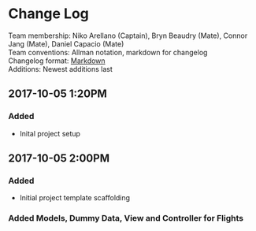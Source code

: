 # Change Log
Team membership: Niko Arellano (Captain), Bryn Beaudry (Mate), Connor Jang (Mate), Daniel Capacio (Mate)  
Team conventions: Allman notation, markdown for changelog  
Changelog format: [Markdown](https://github.com/adam-p/markdown-here/wiki/Markdown-Cheatsheet)  
Additions: Newest additions last

## 2017-10-05 1:20PM  
### Added  
- Inital project setup  


## 2017-10-05 2:00PM  
### Added  
- Initial project template scaffolding
### Added Models, Dummy Data, View and Controller for Flights
